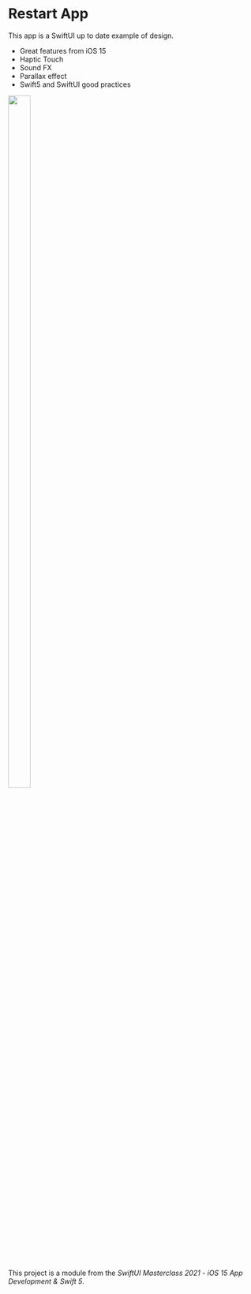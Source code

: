 # Restart App
This app is a SwiftUI up to date example of design.

- Great features from iOS 15
- Haptic Touch
- Sound FX
- Parallax effect
- Swift5 and SwiftUI good practices




<a href="#">
    <img align="center" width="30%" height="60%" src="image.gif">
</a>


#
This project is a module from the *SwiftUI Masterclass 2021 - iOS 15 App Development & Swift 5*.
